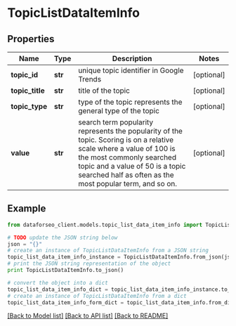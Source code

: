 # TopicListDataItemInfo


## Properties

Name | Type | Description | Notes
------------ | ------------- | ------------- | -------------
**topic_id** | **str** | unique topic identifier in Google Trends | [optional] 
**topic_title** | **str** | title of the topic | [optional] 
**topic_type** | **str** | type of the topic represents the general type of the topic | [optional] 
**value** | **str** | search term popularity represents the popularity of the topic. Scoring is on a relative scale where a value of 100 is the most commonly searched topic and a value of 50 is a topic searched half as often as the most popular term, and so on. | [optional] 

## Example

```python
from dataforseo_client.models.topic_list_data_item_info import TopicListDataItemInfo

# TODO update the JSON string below
json = "{}"
# create an instance of TopicListDataItemInfo from a JSON string
topic_list_data_item_info_instance = TopicListDataItemInfo.from_json(json)
# print the JSON string representation of the object
print TopicListDataItemInfo.to_json()

# convert the object into a dict
topic_list_data_item_info_dict = topic_list_data_item_info_instance.to_dict()
# create an instance of TopicListDataItemInfo from a dict
topic_list_data_item_info_form_dict = topic_list_data_item_info.from_dict(topic_list_data_item_info_dict)
```
[[Back to Model list]](../README.md#documentation-for-models) [[Back to API list]](../README.md#documentation-for-api-endpoints) [[Back to README]](../README.md)



